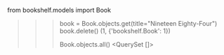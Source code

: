 from bookshelf.models import Book

>>> book = Book.objects.get(title="Nineteen Eighty-Four")
>>> book.delete()
(1, {'bookshelf.Book': 1})
>>>
>>>
>>> Book.objects.all()
<QuerySet []>